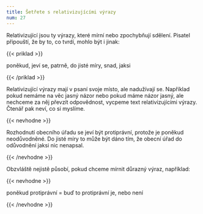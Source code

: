 ```yaml
---
title: Šetřete s relativizujícími výrazy
num: 27
---
```

Relativizující jsou ty výrazy, které mírní nebo zpochybňují sdělení. Pisatel připouští, že by to, co tvrdí, mohlo být i jinak:

{{< priklad >}}

poněkud, jeví se, patrně, do jisté míry, snad, jaksi

{{< /priklad >}}

Relativizující výrazy mají v psaní svoje místo, ale nadužívají se. Například pokud nemáme na věc jasný názor nebo pokud máme názor jasný, ale nechceme za něj převzít odpovědnost, vycpeme text relativizujícími výrazy. Čtenář pak neví, co si myslíme.

{{< nevhodne >}}

Rozhodnutí obecního úřadu se jeví být protiprávní, protože je poněkud neodůvodněné. Do jisté míry to může být dáno tím, že obecní úřad do odůvodnění jaksi nic nenapsal.

{{< /nevhodne >}}

Obzvláště nejistě působí, pokud chceme mírnit důrazný výraz, například:

{{< nevhodne >}}

poněkud protiprávní = buď to protiprávní je, nebo není

{{< /nevhodne >}}